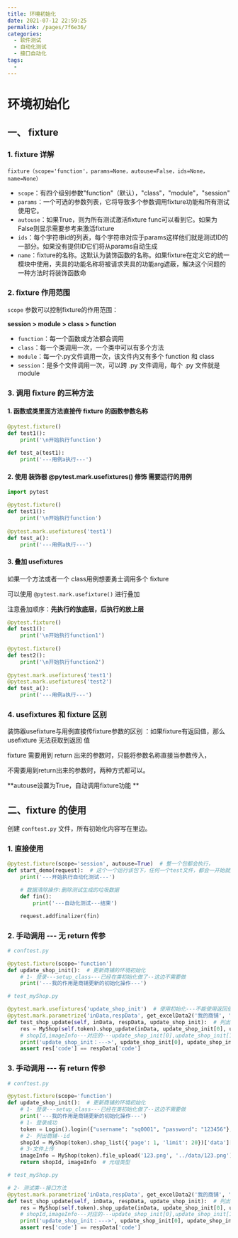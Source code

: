 ```yaml
---
title: 环境初始化
date: 2021-07-12 22:59:25
permalink: /pages/7f6e36/
categories:
  - 软件测试
  - 自动化测试
  - 接口自动化
tags:
  - 
---
```

# 环境初始化

## 一、 fixture

### 1. fixture 详解

`fixture（scope='function'，params=None，autouse=False，ids=None，name=None）`

-   `scope`：有四个级别参数"function"（默认），"class"，"module"，"session"
-   `params`：一个可选的参数列表，它将导致多个参数调用fixture功能和所有测试使用它。
-   `autouse`：如果True，则为所有测试激活fixture func可以看到它。如果为False则显示需要参考来激活fixture
-   `ids`：每个字符串id的列表，每个字符串对应于params这样他们就是测试ID的一部分。如果没有提供ID它们将从params自动生成
-   `name`：fixture的名称。这默认为装饰函数的名称。如果fixture在定义它的统一模块中使用，夹具的功能名称将被请求夹具的功能arg遮蔽，解决这个问题的一种方法时将装饰函数命  

### 2. fixture 作用范围

`scope` 参数可以控制fixture的作用范围：

**session   >   module   >   class   >   function**

-   `function`：每一个函数或方法都会调用
-   `class`：每一个类调用一次，一个类中可以有多个方法
-   `module`：每一个.py文件调用一次，该文件内又有多个 function  和 class
-   `session`：是多个文件调用一次，可以跨 .py 文件调用，每个 .py 文件就是 module  

### 3. 调用 fixture 的三种方法

#### 1. 函数或类里面方法直接传 fixture 的函数参数名称

```python
@pytest.fixture()
def test1():
	print('\n开始执行function')
    
def test_a(test1):
	print('---用例a执行---')
```

#### 2. 使用 装饰器 @pytest.mark.usefixtures() 修饰 需要运行的用例

```python
import pytest

@pytest.fixture()
def test1():
	print('\n开始执行function')
	
@pytest.mark.usefixtures('test1')
def test_a():
	print('---用例a执行---')
```

#### 3. 叠加 usefixtures

如果一个方法或者一个 class用例想要勇士调用多个 fixture

可以使用 `@pytest.mark.usefixture()` 进行叠加

注意叠加顺序：**先执行的放底层，后执行的放上层**

```python
@pytest.fixture()
def test1():
	print('\n开始执行function1')
    
@pytest.fixture()
def test2():
	print('\n开始执行function2')
    
@pytest.mark.usefixtures('test1')
@pytest.mark.usefixtures('test2')
def test_a():
	print('---用例a执行---')
```

### 4. usefixtures 和 fixture 区别

装饰器usefixture与用例直接传fixture参数的区别  ：如果fixture有返回值，那么 usefixture 无法获取到返回
值  

fixture 需要用到 return 出来的参数时，只能将参数名称直接当参数传入，

不需要用到return出来的参数时，两种方式都可以。  

**autouse设置为True，自动调用fixture功能  **

## 二、fixture 的使用

创建 `conftest.py` 文件，所有初始化内容写在里边。

### 1. 直接使用

```python
@pytest.fixture(scope='session', autouse=True)  # 整一个包都会执行，
def start_demo(request):  # 这个一个运行该包下，任何一个test文件，都会一开始就执行的操作
    print('---开始执行自动化测试---')

    # 数据清除操作:删除测试生成的垃圾数据
    def fin():
        print('---自动化测试---结束')

    request.addfinalizer(fin)
```

### 2. 手动调用 --- 无 return 传参

```python
# conftest.py

@pytest.fixture(scope='function')
def update_shop_init():  # 更新商铺的环境初始化
    # 1- 登录---setup_class---已经在类初始化做了--这边不需要做
    print('---我的作用是商铺更新的初始化操作---')
```

```python
# test_myShop.py

@pytest.mark.usefixtures('update_shop_init')  # 使用初始化---不能使用返回值
@pytest.mark.parametrize('inData,respData', get_excelData2('我的商铺', 'updateshopping'))
def test_shop_update(self, inData, respData, update_shop_init):  # 列出商铺
    res = MyShop(self.token).shop_update(inData, update_shop_init[0], update_shop_init[1])  # 商铺列出方法
    # shopId,imageInfo---对应的---update_shop_init[0],update_shop_init[1]
    print('update_shop_init：--->', update_shop_init[0], update_shop_init[1])
    assert res['code'] == respData['code']
```

### 3. 手动调用 --- 有 return 传参

```python
# conftest.py

@pytest.fixture(scope='function')
def update_shop_init():  # 更新商铺的环境初始化
    # 1- 登录---setup_class---已经在类初始化做了--这边不需要做
    print('---我的作用是商铺更新的初始化操作---')
    # 1- 登录成功
    token = Login().login({"username": "sq0001", "password": "123456"}, getToken=True)
    # 2- 列出商铺--id
    shopId = MyShop(token).shop_list({'page': 1, 'limit': 20})['data']['records'][0]['id']
    # 3-文件上传
    imageInfo = MyShop(token).file_upload('123.png', '../data/123.png')
    return shopId, imageInfo  # 元组类型
```

```python
# test_myShop.py

# 2- 测试类--接口方法
@pytest.mark.parametrize('inData,respData', get_excelData2('我的商铺', 'updateshopping'))
def test_shop_update(self, inData, respData, update_shop_init):  # 列出商铺
    res = MyShop(self.token).shop_update(inData, update_shop_init[0], update_shop_init[1])  # 商铺列出方法
    # shopId,imageInfo---对应的---update_shop_init[0],update_shop_init[1]
    print('update_shop_init：--->', update_shop_init[0], update_shop_init[1])
    assert res['code'] == respData['code']
```